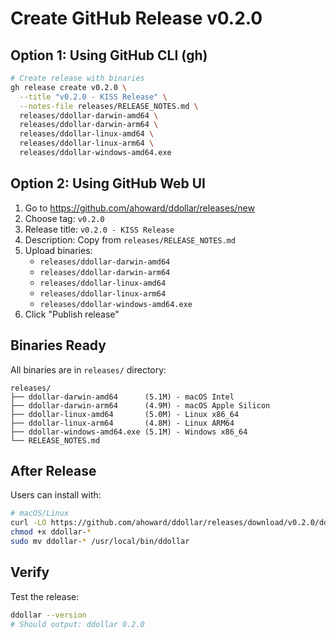 # Create GitHub Release v0.2.0

## Option 1: Using GitHub CLI (gh)

```bash
# Create release with binaries
gh release create v0.2.0 \
  --title "v0.2.0 - KISS Release" \
  --notes-file releases/RELEASE_NOTES.md \
  releases/ddollar-darwin-amd64 \
  releases/ddollar-darwin-arm64 \
  releases/ddollar-linux-amd64 \
  releases/ddollar-linux-arm64 \
  releases/ddollar-windows-amd64.exe
```

## Option 2: Using GitHub Web UI

1. Go to https://github.com/ahoward/ddollar/releases/new
2. Choose tag: `v0.2.0`
3. Release title: `v0.2.0 - KISS Release`
4. Description: Copy from `releases/RELEASE_NOTES.md`
5. Upload binaries:
   - `releases/ddollar-darwin-amd64`
   - `releases/ddollar-darwin-arm64`
   - `releases/ddollar-linux-amd64`
   - `releases/ddollar-linux-arm64`
   - `releases/ddollar-windows-amd64.exe`
6. Click "Publish release"

## Binaries Ready

All binaries are in `releases/` directory:

```
releases/
├── ddollar-darwin-amd64      (5.1M) - macOS Intel
├── ddollar-darwin-arm64      (4.9M) - macOS Apple Silicon
├── ddollar-linux-amd64       (5.0M) - Linux x86_64
├── ddollar-linux-arm64       (4.8M) - Linux ARM64
├── ddollar-windows-amd64.exe (5.1M) - Windows x86_64
└── RELEASE_NOTES.md
```

## After Release

Users can install with:

```bash
# macOS/Linux
curl -LO https://github.com/ahoward/ddollar/releases/download/v0.2.0/ddollar-$(uname -s | tr '[:upper:]' '[:lower:]')-$(uname -m)
chmod +x ddollar-*
sudo mv ddollar-* /usr/local/bin/ddollar
```

## Verify

Test the release:
```bash
ddollar --version
# Should output: ddollar 0.2.0
```
